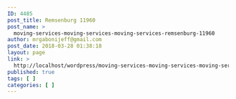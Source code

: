 ```yaml
---
ID: 4485
post_title: Remsenburg 11960
post_name: >
  moving-services-moving-services-moving-services-remsenburg-11960
author: mrgabonijeff@gmail.com
post_date: 2018-03-28 01:38:18
layout: page
link: >
  http://localhost/wordpress/moving-services-moving-services-moving-services-remsenburg-11960/
published: true
tags: [ ]
categories: [ ]
---
```

